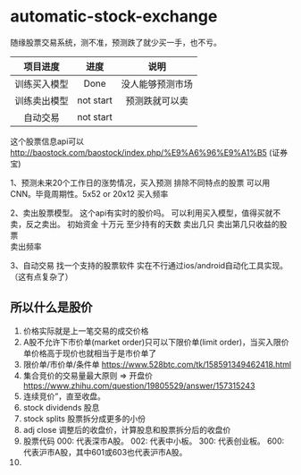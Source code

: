 # automatic-stock-exchange
随缘股票交易系统，测不准，预测跌了就少买一手，也不亏。


|项目进度|进度|说明|
| :-: | :-: | :-: |
| 训练买入模型 | Done | 没人能够预测市场 |
| 训练卖出模型 | not start |预测跌就可以卖|
| 自动交易 | not start ||

这个股票信息api可以 http://baostock.com/baostock/index.php/%E9%A6%96%E9%A1%B5 (证券宝)

1、预测未来20个工作日的涨势情况，买入预测
排除不同特点的股票
可以用CNN。毕竟周期性。5x52 or 20x12
买入频率

2、卖出股票模型。 这个api有实时的股价吗。
可以利用买入模型，值得买就不卖，反之卖出。
初始资金 十万元
至少持有的天数
卖出几只
卖出第几只收益的股票                             
卖出频率

3、自动交易
找一个支持的股票软件
实在不行通过ios/android自动化工具实现。（这有点复杂了）

## 所以什么是股价
1. 价格实际就是上一笔交易的成交价格
2. A股不允许下市价单(market order)只可以下限价单(limit order)，当买入限价单价格高于现价也就相当于是市价单了
3. 限价单/市价单/条件单 https://www.528btc.com/tk/158591349462418.html
4. 集合竞价的交易量最大原则 => 开盘价 https://www.zhihu.com/question/19805529/answer/157315243
5. 连续竞价”，直至收盘。
6. stock dividends 股息
7. stock splits 股票拆分成更多的小份
8. adj close 调整后的收盘价，计算股息和股票拆分后的收盘价
9. 股票代码
000: 代表深市A股。
002: 代表中小板。
300: 代表创业板。
600: 代表沪市A股，其中601或603也代表沪市A股。
10. 

